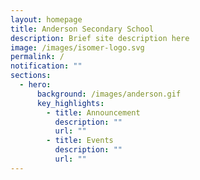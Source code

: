 ```yaml
---
layout: homepage
title: Anderson Secondary School
description: Brief site description here
image: /images/isomer-logo.svg
permalink: /
notification: ""
sections:
  - hero:
      background: /images/anderson.gif
      key_highlights:
        - title: Announcement
          description: ""
          url: ""
        - title: Events
          description: ""
          url: ""
---
```


